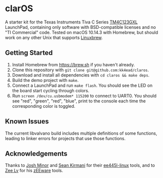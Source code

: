 # clarOS

A starter kit for the Texas Instruments Tiva C Series [TM4C123GXL][launchpad]
LaunchPad, containing only software with BSD-compatible licenses and no
"TI Commercial" code. Tested on macOS 10.14.3 with Homebrew, but should work
on any other Unix that supports [Linuxbrew][linuxbrew].

## Getting Started

1. Install Homebrew from <https://brew.sh> if you haven't already.
2. Clone this repository with `git clone git@github.com:kk4ead/claros`.
3. Download and install all dependencies with `cd claros && make deps`.
4. Build the demo project with `make`.
5. Connect a LaunchPad and run `make flash`.
   You should see the LED on the board start cycling through colors.
6. Run `screen /dev/cu.usbmodem* 115200` to connect to UART0. You should
   see "red", "green", "red", "blue", print to the console each time the
   corresponding color is toggled.

## Known Issues

The current libvalvano build includes multiple definitions of some
functions, leading to linker errors for projects that use those functions.

## Acknowledgements

Thanks to [Josh Minor][jishminor] and [Sean Kirmani][kirmani] for their
[ee445l-linux][ee445l-linux] tools, and to [Zee Lv][ZeeLivermorium] for his
[zEEware][zEEware] tools.

[launchpad]: http://www.ti.com/tool/EK-TM4C123GXL
[linuxbrew]: http://linuxbrew.sh
[jishminor]: https://github.com/jishminor
[kirmani]: https://github.com/kirmani
[ee445l-linux]: https://github.com/jishminor/ee445l-linux
[ZeeLivermorium]: https://github.com/ZeeLivermorium
[zEEware]: https://github.com/ZeeLivermorium/zEEware
